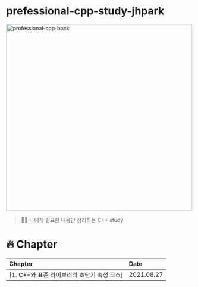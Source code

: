 # prefessional-cpp-study-jhpark

<img src="http://image.yes24.com/goods/77669043/XL" alt="professional-cpp-bock" width="500"/>

> 👨‍🎓 나에게 필요한 내용만 정리하는 C++ study

# 🔥 Chapter

| Chapter     | Date |
| :---------- | :--- |
| [1. C++와 표준 라이브러리 초단기 속성 코스] | 2021.08.27 |



